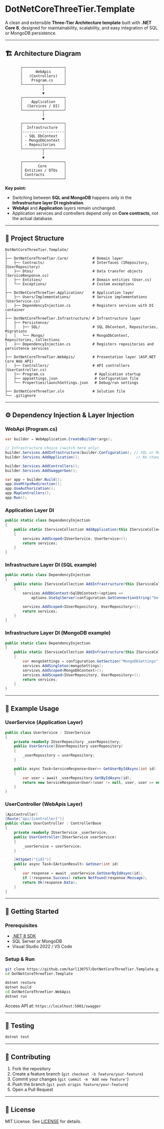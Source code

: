 # DotNetCoreThreeTier.Template

A clean and extensible **Three-Tier Architecture template** built with **.NET Core 8**, designed for maintainability, scalability, and easy integration of SQL or MongoDB persistence.

---

## 🏗️ Architecture Diagram

```
       ┌───────────────────┐
       │      WebApis      │
       │   (Controllers)   │
       │    Program.cs     │
       └─────────┬─────────┘
                 │
                 ▼
       ┌───────────────────┐
       │    Application    │
       │  (Services / DI)  │
       └─────────┬─────────┘
                 │
                 ▼
       ┌───────────────────┐
       │  Infrastructure   │
       │-------------------│
       │ - SQL DbContext   │
       │ - MongoDbContext  │
       │ - Repositories    │
       └─────────┬─────────┘
                 │
                 ▼
       ┌───────────────────┐
       │       Core        │
       │ Entities / DTOs   │
       │ Contracts         │
       └───────────────────┘
```

**Key point:**  
- Switching between **SQL and MongoDB** happens only in the **Infrastructure layer DI registration**.  
- **WebApi** and **Application** layers remain unchanged.  
- Application services and controllers depend only on **Core contracts**, not the actual database.

---

## 📂 Project Structure

```
DotNetCoreThreeTier.Template/
│
├── DotNetCoreThreeTier.Core/           # Domain layer
│   ├── Contracts/                      # Interfaces (IRepository, IUserRepository)
│   ├── Dtos/                           # Data transfer objects (ServiceResponse.cs)
│   ├── Entities/                       # Domain entities (User.cs)
│   └── Exceptions/                     # Custom exceptions
│
├── DotNetCoreThreeTier.Application/    # Application layer
│   ├── Users/Implementations/          # Service implementations (UserService.cs)
│   ├── DependencyInjection.cs          # Registers services with DI container
│
├── DotNetCoreThreeTier.Infrastructure/ # Infrastructure layer
│   ├── Persistence/
│   │   ├── SQL/                        # SQL DbContext, Repositories, Migrations
│   │   └── Mongo/                      # MongoDbContext, Repositories, Collections
│   ├── DependencyInjection.cs          # Registers repositories and persistence services
│
├── DotNetCoreThreeTier.WebApis/        # Presentation layer (ASP.NET Core Web API)
│   ├── Controllers/                    # API controllers (UserController.cs)
│   ├── Program.cs                       # Application startup
│   ├── appsettings.json                 # Configuration file
│   └── Properties/launchSettings.json   # Debug/run settings
│
├── DotNetCoreThreeTier.sln             # Solution file
└── .gitignore
```

---

## ⚙️ Dependency Injection & Layer Injection

### WebApi (Program.cs)

```csharp
var builder = WebApplication.CreateBuilder(args);

// Infrastructure choice (switch here only)
builder.Services.AddInfrastructure(builder.Configuration); // SQL or MongoDB
builder.Services.AddApplication();                          // No change needed

builder.Services.AddControllers();
builder.Services.AddSwaggerGen();

var app = builder.Build();
app.UseHttpsRedirection();
app.UseAuthorization();
app.MapControllers();
app.Run();
```

### Application Layer DI

```csharp
public static class DependencyInjection
{
    public static IServiceCollection AddApplication(this IServiceCollection services)
    {
        services.AddScoped<IUserService, UserService>();
        return services;
    }
}
```

### Infrastructure Layer DI (SQL example)

```csharp
public static class DependencyInjection
{
    public static IServiceCollection AddInfrastructure(this IServiceCollection services, IConfiguration configuration)
    {
        services.AddDbContext<SqlDbContext>(options =>
            options.UseSqlServer(configuration.GetConnectionString("DefaultConnection")));

        services.AddScoped<IUserRepository, UserRepository>();
        return services;
    }
}
```

### Infrastructure Layer DI (MongoDB example)

```csharp
public static class DependencyInjection
{
    public static IServiceCollection AddInfrastructure(this IServiceCollection services, IConfiguration configuration)
    {
        var mongoSettings = configuration.GetSection("MongoDbSettings").Get<MongoDbSettings>();
        services.AddSingleton(mongoSettings);
        services.AddScoped<MongoDbContext>();
        services.AddScoped<IUserRepository, UserRepository>();
        return services;
    }
}
```

---

## 📝 Example Usage

### UserService (Application Layer)

```csharp
public class UserService : IUserService
{
    private readonly IUserRepository _userRepository;
    public UserService(IUserRepository userRepository)
    {
        _userRepository = userRepository;
    }

    public async Task<ServiceResponse<User>> GetUserByIdAsync(int id)
    {
        var user = await _userRepository.GetByIdAsync(id);
        return new ServiceResponse<User>(user != null, user, user == null ? "User not found" : null);
    }
}
```

### UserController (WebApis Layer)

```csharp
[ApiController]
[Route("api/[controller]")]
public class UserController : ControllerBase
{
    private readonly IUserService _userService;
    public UserController(IUserService userService)
    {
        _userService = userService;
    }

    [HttpGet("{id}")]
    public async Task<IActionResult> GetUser(int id)
    {
        var response = await _userService.GetUserByIdAsync(id);
        if (!response.Success) return NotFound(response.Message);
        return Ok(response.Data);
    }
}
```

---

## 🚀 Getting Started

### Prerequisites
- [.NET 8 SDK](https://dotnet.microsoft.com/en-us/download/dotnet)
- SQL Server or MongoDB
- Visual Studio 2022 / VS Code

### Setup & Run
```bash
git clone https://github.com/karl130757/DotNetCoreThreeTier.Template.git
cd DotNetCoreThreeTier.Template

dotnet restore
dotnet build
cd DotNetCoreThreeTier.WebApis
dotnet run
```

Access API at: `https://localhost:5001/swagger`

---

## 🧪 Testing

```bash
dotnet test
```

---

## 🤝 Contributing

1. Fork the repository  
2. Create a feature branch (`git checkout -b feature/your-feature`)  
3. Commit your changes (`git commit -m 'Add new feature'`)  
4. Push the branch (`git push origin feature/your-feature`)  
5. Open a Pull Request  

---

## 📜 License

MIT License. See [LICENSE](LICENSE) for details.

